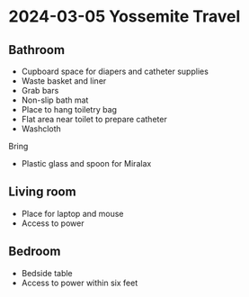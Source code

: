 # 2024-03-05 Yossemite Travel

## Bathroom

* Cupboard space for diapers and catheter supplies
* Waste basket and liner
* Grab bars
* Non-slip bath mat
* Place to hang toiletry bag
* Flat area near toilet to prepare catheter
* Washcloth


Bring

* Plastic glass and spoon for Miralax

## Living room

* Place for laptop and mouse
* Access to power


## Bedroom

* Bedside table
* Access to power within six feet


